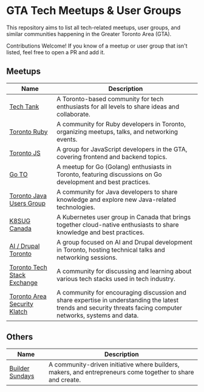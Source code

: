 # GTA Tech Meetups & User Groups
This repository aims to list all tech-related meetups, user groups, and similar communities happening in the Greater Toronto Area (GTA).

Contributions Welcome! If you know of a meetup or user group that isn't listed, feel free to open a PR and add it.

## Meetups

| Name | Description |
|------|------------|
| [Tech Tank](https://www.techtankto.com/) | A Toronto-based community for tech enthusiasts for all levels to share ideas and collaborate. |
| [Toronto Ruby](https://toronto-ruby.com/) | A community for Ruby developers in Toronto, organizing meetups, talks, and networking events. |
| [Toronto JS](https://torontojs.com/) | A group for JavaScript developers in the GTA, covering frontend and backend topics. |
| [Go TO](https://www.meetup.com/go-toronto/) | A meetup for Go (Golang) enthusiasts in Toronto, featuring discussions on Go development and best practices. |
| [Toronto Java Users Group](https://www.meetup.com/toronto-java-users-group/) | A community for Java developers to share knowledge and explore new Java-related technologies. |
| [K8SUG Canada](https://www.meetup.com/k8s-ca/) | A Kubernetes user group in Canada that brings together cloud-native enthusiasts to share knowledge and best practices. |
| [AI / Drupal Toronto](https://www.meetup.com/drupalto/) | A group focused on AI and Drupal development in Toronto, hosting technical talks and networking sessions. |
| [Toronto Tech Stack Exchange](https://www.meetup.com/toronto-tech-stack-exchange/) | A community for discussing and learning about various tech stacks used in tech industry. |
| [Toronto Area Security Klatch](https://www.task.to/) | A community for encouraging discussion and share expertise in understanding the latest trends and security threats facing computer networks, systems and data. |

## Others

| Name | Description |
|------|------------|
| [Builder Sundays](https://builder-sundays.myshopify.com/) | A community-driven initiative where builders, makers, and entrepreneurs come together to share and create. |
